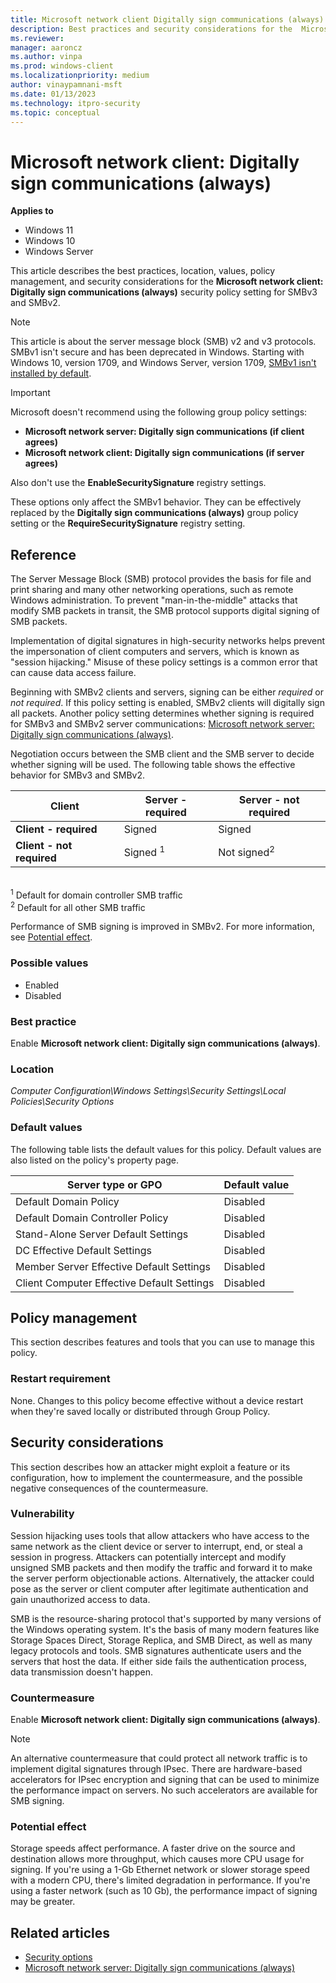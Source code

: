 ```yaml
---
title: Microsoft network client Digitally sign communications (always)
description: Best practices and security considerations for the  Microsoft network client Digitally sign communications (always) security policy setting.
ms.reviewer: 
manager: aaroncz
ms.author: vinpa
ms.prod: windows-client
ms.localizationpriority: medium
author: vinaypamnani-msft
ms.date: 01/13/2023
ms.technology: itpro-security
ms.topic: conceptual
---
```


# Microsoft network client: Digitally sign communications (always)

**Applies to**

- Windows 11
- Windows 10
- Windows Server

This article describes the best practices, location, values, policy management, and security considerations for the **Microsoft network client: Digitally sign communications (always)** security policy setting for SMBv3 and SMBv2.

> [!NOTE]
> This article is about the server message block (SMB) v2 and v3 protocols. SMBv1 isn't secure and has been deprecated in Windows. Starting with Windows 10, version 1709, and Windows Server, version 1709, [SMBv1 isn't installed by default](/windows-server/storage/file-server/troubleshoot/smbv1-not-installed-by-default-in-windows).

> [!IMPORTANT]
> Microsoft doesn't recommend using the following group policy settings:
>
> - **Microsoft network server: Digitally sign communications (if client agrees)**
> - **Microsoft network client: Digitally sign communications (if server agrees)**
>
> Also don't use the **EnableSecuritySignature** registry settings.
>
> These options only affect the SMBv1 behavior. They can be effectively replaced by the **Digitally sign communications (always)** group policy setting or the **RequireSecuritySignature** registry setting.

## Reference

The Server Message Block (SMB) protocol provides the basis for file and print sharing and many other networking operations, such as remote Windows administration. To prevent "man-in-the-middle" attacks that modify SMB packets in transit, the SMB protocol supports digital signing of SMB packets.

Implementation of digital signatures in high-security networks helps prevent the impersonation of client computers and servers, which is known as "session hijacking." Misuse of these policy settings is a common error that can cause data access failure.

Beginning with SMBv2 clients and servers, signing can be either *required* or *not required*. If this policy setting is enabled, SMBv2 clients will digitally sign all packets. Another policy setting determines whether signing is required for SMBv3 and SMBv2 server communications: [Microsoft network server: Digitally sign communications (always)](microsoft-network-server-digitally-sign-communications-always.md).

Negotiation occurs between the SMB client and the SMB server to decide whether signing will be used. The following table shows the effective behavior for SMBv3 and SMBv2.

| Client |  Server - required  | Server - not required  |
|---------------------------|---------------------|------------------------|
|   **Client - required**   |       Signed        |         Signed         |
| **Client - not required** | Signed <sup>1</sup> | Not signed<sup>2</sup> |

</br>
<sup>1</sup> Default for domain controller SMB traffic</br>
<sup>2</sup> Default for all other SMB traffic

Performance of SMB signing is improved in SMBv2. For more information, see [Potential effect](#potential-effect).

### Possible values

- Enabled
- Disabled

### Best practice

Enable **Microsoft network client: Digitally sign communications (always)**.

### Location

*Computer Configuration\\Windows Settings\\Security Settings\\Local Policies\\Security Options*

### Default values

The following table lists the default values for this policy. Default values are also listed on the policy's property page.

| Server type or GPO | Default value |
| - | - |
| Default Domain Policy| Disabled|
| Default Domain Controller Policy | Disabled|
| Stand-Alone Server Default Settings | Disabled|
| DC Effective Default Settings | Disabled|
| Member Server Effective Default Settings | Disabled|
| Client Computer Effective Default Settings | Disabled|

## Policy management

This section describes features and tools that you can use to manage this policy.

### Restart requirement

None. Changes to this policy become effective without a device restart when they're saved locally or distributed through Group Policy.

## Security considerations

This section describes how an attacker might exploit a feature or its configuration, how to implement the countermeasure, and the possible negative consequences of the countermeasure.

### Vulnerability

Session hijacking uses tools that allow attackers who have access to the same network as the client device or server to interrupt, end, or steal a session in progress. Attackers can potentially intercept and modify unsigned SMB packets and then modify the traffic and forward it to make the server perform objectionable actions. Alternatively, the attacker could pose as the server or client computer after legitimate authentication and gain unauthorized access to data.

SMB is the resource-sharing protocol that's supported by many versions of the Windows operating system. It's the basis of many modern features like Storage Spaces Direct, Storage Replica, and SMB Direct, as well as many legacy protocols and tools. SMB signatures authenticate users and the servers that host the data. If either side fails the authentication process, data transmission doesn't happen.

### Countermeasure

Enable **Microsoft network client: Digitally sign communications (always)**.

> [!NOTE]
> An alternative countermeasure that could protect all network traffic is to implement digital signatures through IPsec. There are hardware-based accelerators for IPsec encryption and signing that can be used to minimize the performance impact on servers. No such accelerators are available for SMB signing.

### Potential effect

Storage speeds affect performance. A faster drive on the source and destination allows more throughput, which causes more CPU usage for signing. If you're using a 1-Gb Ethernet network or slower storage speed with a modern CPU, there's limited degradation in performance. If you're using a faster network (such as 10 Gb), the performance impact of signing may be greater.

## Related articles

- [Security options](security-options.md)
- [Microsoft network server: Digitally sign communications (always)](microsoft-network-server-digitally-sign-communications-always.md)
